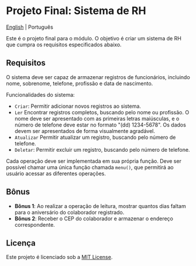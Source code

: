 # Projeto Final: Sistema de RH

[English](README.md) | Português

Este é o projeto final para o módulo. O objetivo é criar um sistema de RH que cumpra os requisitos especificados abaixo.

## Requisitos

O sistema deve ser capaz de armazenar registros de funcionários, incluindo nome, sobrenome, telefone, profissão e data de nascimento.

Funcionalidades do sistema:

- `Criar`: Permitir adicionar novos registros ao sistema.
- `Ler` Encontrar registros completos, buscando pelo nome ou profissão. O nome deve ser apresentado com as primeiras letras maiúsculas, e o número de telefone deve estar no formato "(dd) 1234-5678". Os dados devem ser apresentados de forma visualmente agradável.
- `Atualizar` Permitir atualizar um registro, buscando pelo número de telefone.
- `Deletar`: Permitir excluir um registro, buscando pelo número de telefone.

Cada operação deve ser implementada em sua própria função. Deve ser possível chamar uma única função chamada `menu()`, que permitirá ao usuário acessar as diferentes operações.

## Bônus

- **Bônus 1**: Ao realizar a operação de leitura, mostrar quantos dias faltam para o aniversário do colaborador registrado.
- **Bônus 2**: Receber o CEP do colaborador e armazenar o endereço correspondente.

## Licença

Este projeto é licenciado sob a [MIT License](LICENSE).
